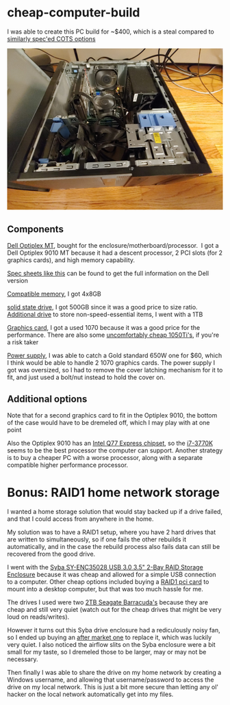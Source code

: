 # cheap-computer-build

I was able to create this PC build for ~$400, which is a steal compared to [similarly spec'ed COTS options](https://www.newegg.com/p/pl?N=100897449%20601195636&Order=PRICE)

![image](https://raw.githubusercontent.com/vicb1/miscellaneous-notes/master/cheap-computer-build-1.jpg)

## Components

[Dell Optiplex MT](https://www.ebay.com/sch/i.html?_from=R40&_trksid=p2334524.m570.l1313.TR4.TRC0.A0.H0.Xoptiplex+9010+mt.TRS0&_nkw=optiplex+9010+mt&_sacat=0&LH_TitleDesc=0&_sop=15&_osacat=0&_odkw=optiplex+90+mt&LH_BIN=1 ), bought for the enclosure/motherboard/processor.  I got a Dell Optiplex 9010 MT because it had a descent processor, 2 PCI slots (for 2 graphics cards), and high memory capability.

[Spec sheets like this](https://i.dell.com/sites/csdocuments/Shared-Content_data-Sheets_Documents/en/aa/Dell_OptiPlex_9010_spec_sheet.pdf  ) can be found to get the full information on the Dell version

[Compatible memory](https://www.ebay.com/sch/i.html?_from=R40&_trksid=m570.l1313&_nkw=PC3-12800U+DDR3+Dell+Optiplex+9010&_sacat=0  ), I got 4x8GB

[solid state drive](https://www.newegg.com/p/pl?N=100011693%20600038492%20600038502%20600038519&d=solid%20state&Order=PRICE ), I got 500GB since it was a good price to size ratio.  [Additional drive](https://www.newegg.com/p/pl?N=100167523%20600003298  
) to store non-speed-essential items, I went with a 1TB

[Graphics card](https://www.ebay.com/sch/i.html?_from=R40&_nkw=1070&_sacat=0&LH_BIN=1&_sop=15), I got a used 1070 because it was a good price for the performance.  There are also some [uncomfortably cheap 1050Ti's](https://www.ebay.com/itm/GTX1050-750Ti-970-960-1-2-4GB-Memory-GDDR5-HDMI-Graphics-Card-for-NVIDIA-GeForce/202706305731?hash=item2f323cc2c3%3Am%3AmijheVp1STfJf8pgU4Ix6qw&LH_BIN=1 ), if you're a risk taker

[Power supply](https://www.newegg.com/Power-Supplies/Category/ID-32  ), I was able to catch a Gold standard 650W one for $60, which I think would be able to handle 2 1070 graphics cards.  The power supply I got was oversized, so I had to remove the cover latching mechanism for it to fit, and just used a bolt/nut instead to hold the cover on.

## Additional options

Note that for a second graphics card to fit in the Optiplex 9010, the bottom of the case would have to be dremeled off, which I may play with at one point

Also the Optiplex 9010 has an [Intel Q77 Express chipset](http://www.cpu-upgrade.com/mb-Intel_(chipsets)/Q77_Express.html), so the [i7-3770K](https://www.ebay.com/sch/i.html?_from=R40&_nkw=i7-3770K&_sacat=0&_sop=15) seems to be the best processor the computer can support.  Another strategy is to buy a cheaper PC with a worse processor, along with a separate compatible higher performance processor.

# Bonus: RAID1 home network storage

I wanted a home storage solution that would stay backed up if a drive failed, and that I could access from anywhere in the home.  

My solution was to have a RAID1 setup, where you have 2 hard drives that are written to simultaneously, so if one fails the other rebuilds it automatically, and in the case the rebuild process also fails data can still be recovered from the good drive.

I went with the [Syba SY-ENC35028 USB 3.0 3.5" 2-Bay RAID Storage Enclosure](https://www.newegg.com/syba-sy-enc35028/p/N82E16816124081?Item=9SIA6ZP8VG3026) because it was cheap and allowed for a simple USB connection to a computer.  Other cheap options included buying a [RAID1 pci card](https://www.newegg.com/p/0ZK-08C1-08VR7?Item=9SIAN0VB814360&Description=raid1&cm_re=raid1-_-9SIAN0VB814360-_-Product&quicklink=true) to mount into a desktop computer, but that was too much hassle for me.  

The drives I used were two [2TB Seagate Barracuda's](https://www.newegg.com/seagate-barracuda-st2000dm001-2tb/p/N82E16822178547?Item=9SIAAY99J23547) because they are cheap and still very quiet (watch out for the cheap drives that might be very loud on reads/writes).

However it turns out this Syba drive enclosure had a rediculously noisy fan, so I ended up buying an [after market one](https://www.newegg.com/p/1YF-00EC-000A5?Item=9SIAGHV7E00142) to replace it, which was luckily very quiet.  I also noticed the airflow slits on the Syba enclosure were a bit small for my taste, so I dremeled those to be larger, may or may not be necessary.

Then finally I was able to share the drive on my home network by creating a Windows username, and allowing that username/password to access the drive on my local network.  This is just a bit more secure than letting any ol' hacker on the local network automatically get into my files.
